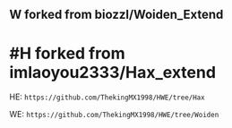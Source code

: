 
## W forked from biozzl/Woiden_Extend

# #H forked from imlaoyou2333/Hax_extend

HE: `https://github.com/ThekingMX1998/HWE/tree/Hax`

WE: `https://github.com/ThekingMX1998/HWE/tree/Woiden`
